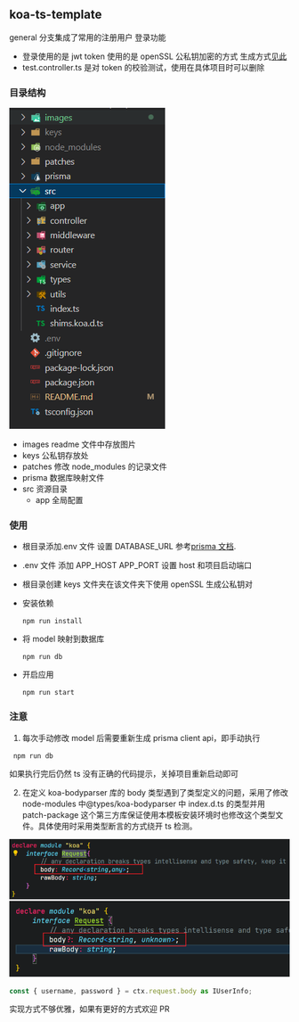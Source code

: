 ## koa-ts-template

general 分支集成了常用的注册用户 登录功能

- 登录使用的是 jwt token 使用的是 openSSL 公私钥加密的方式 生成方式[见此](https://www.fzb.me/2015-1-15-openssl-rsa.html)
- test.controller.ts 是对 token 的校验测试，使用在具体项目时可以删除

### 目录结构

![](./images/5.png)

- images readme 文件中存放图片
- keys 公私钥存放处
- patches 修改 node_modules 的记录文件
- prisma 数据库映射文件
- src 资源目录
  - app 全局配置

### 使用

- 根目录添加.env 文件 设置 DATABASE_URL 参考[prisma 文档](https://www.prisma.io/docs/getting-started/setup-prisma/start-from-scratch/relational-databases/connect-your-database-typescript-postgres).
- .env 文件 添加 APP_HOST APP_PORT 设置 host 和项目启动端口
- 根目录创建 keys 文件夹在该文件夹下使用 openSSL 生成公私钥对
- 安装依赖

  ```
  npm run install
  ```

- 将 model 映射到数据库

  ```
  npm run db
  ```

- 开启应用

  ```
  npm run start
  ```

### 注意

1. 每次手动修改 model 后需要重新生成 prisma client api，即手动执行

```
 npm run db
```

如果执行完后仍然 ts 没有正确的代码提示，关掉项目重新启动即可

2. 在定义 koa-bodyparser 库的 body 类型遇到了类型定义的问题，采用了修改 node-modules 中@types/koa-bodyparser 中 index.d.ts 的类型并用 patch-package 这个第三方库保证使用本模板安装环境时也修改这个类型文件。具体使用时采用类型断言的方式绕开 ts 检测。

![](./images/3.png)
![](./images/4.png)

```ts
const { username, password } = ctx.request.body as IUserInfo;
```

实现方式不够优雅，如果有更好的方式欢迎 PR
